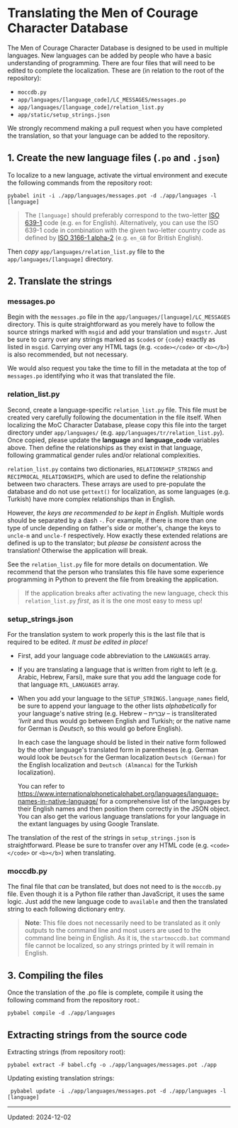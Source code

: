 # Translating the Men of Courage Character Database
The Men of Courage Character Database is designed to be used in multiple languages. New languages can be added by people who have a basic understanding of programming. There are four files that will need to be edited to complete the localization. These are (in relation to the root of the repository):

* `moccdb.py`
* `app/languages/[language_code]/LC_MESSAGES/messages.po`
* `app/languages/[language_code]/relation_list.py`
* `app/static/setup_strings.json`

We strongly recommend making a pull request when you have completed the translation, so that your language can be added to the repository.

## 1. Create the new language files (`.po` and `.json`)
To localize to a new language, activate the virtual environment and execute the following commands from the repository root:

    pybabel init -i ./app/languages/messages.pot -d ./app/languages -l [language]

> The `[language]` should preferably correspond to the two-letter [ISO 639-1](https://www.loc.gov/standards/iso639-2/php/code_list.php) code (e.g. `en` for English). Alternatively, you can use the ISO 639-1 code in combination with the given two-letter country code as defined by [ISO 3166-1 alpha-2](https://en.wikipedia.org/wiki/ISO_3166-1_alpha-2) (e.g. `en_GB` for British English).

Then *copy* `app/languages/relation_list.py` file to the `app/languages/[language]` directory. 

## 2. Translate the strings
### messages.po
Begin with the `messages.po` file in the `app/languages/[language]/LC_MESSAGES` directory. This is quite straightforward as you merely have to follow the source strings marked with `msgid` and add your translation und `msgstr`. Just be sure to carry over any strings marked as `$code$` or `{code}` exactly as listed in `msgid`. Carrying over any HTML tags (e.g. `<code></code>` or `<b></b>`) is also recommended, but not necessary.

We would also request you take the time to fill in the metadata at the top of `messages.po` identifying who it was that translated the file.

### relation_list.py
Second, create a language-specific `relation_list.py` file. This file must be created very carefully following the documentation in the file itself. 
When localizing the MoC Character Database, please copy this file into the target directory under `app/languages/` (e.g. `app/languages/tr/relation_list.py`). Once copied, please update the __language__ and __language_code__ variables above. Then define the relationships as they exist in that language, following grammatical gender rules and/or relational complexities. 

`relation_list.py` contains two dictionaries, `RELATIONSHIP_STRINGS` and `RECIPROCAL_RELATIONSHIPS`, which are used to define the relationship between two characters. These arrays are used to pre-populate the database and do not use `gettext()` for localization, as some languages (e.g. Turkish) have more complex relationships than in English. 

However, *the keys are recommended to be kept in English.* Multiple words should be separated by a dash `-`. For example, if there is more than one type of uncle depending on father's side or mother's, change the keys to `uncle-m` and `uncle-f` respectively. How exactly these extended  relations are defined is up to the translator; but *please be consistent* across the translation! Otherwise the application will break. 

See the `relation_list.py` file for more details on documentation. We recommend that the person who translates this file have some experience programming in Python to prevent the file from breaking the application. 

> If the application breaks after activating the new language, check this `relation_list.py` *first*, as it is the one most easy to mess up!

### setup_strings.json
For the translation system to work properly this is the last file that is required to be edited. *It must be edited in place!*

* First, add your language code abbreviation to the `LANGUAGES` array. 

* If you are translating a language that is written from right to left (e.g. Arabic, Hebrew, Farsi), make sure that you add the language code for that language `RTL_LANGUAGES` array.

* When you add your language to the `SETUP_STRINGS.language_names` field, be sure to append your language to the other lists *alphabetically* for your language's native string (e.g. Hebrew – עִברִית – is transliterated *‘Ivrit*  and thus would go between English and Turkish; or the native name for German is *Deutsch*, so this would go before English). 

    In each case the language should be listed in their native form followed by the other language's translated form in parentheses (e.g. German would look be `Deutsch` for the German localization `Deutsch (German)` for the English localization and `Deutsch (Almanca)` for the Turkish localization). 
    
    You can refer to https://www.internationalphoneticalphabet.org/languages/language-names-in-native-language/ for a comprehensive list of the languages by their English names and then position them correctly in the JSON object. You can also get the various language translations for your language in the extant languages by using Google Translate.

The translation of the rest of the strings in `setup_strings.json` is straightforward. Please be sure to transfer over any HTML code (e.g. `<code></code>` or `<b></b>`) when translating.


### moccdb.py
The final file that *can* be translated, but does not need to is the `moccdb.py` file. Even though it is a Python file rather than JavaScript, it uses the same logic. Just add the new language code to `available` and then the translated string to each following dictionary entry. 

>**Note**: This file does not necessarily need to be translated as it only outputs to the command line and most users are used to the command line being in English. As it is, the `startmoccdb.bat` command file cannot be localized, so any strings printed by it will remain in English.


## 3. Compiling the files
Once the translation of the .po file is complete, compile it using the following command from the repository root.:

    pybabel compile -d ./app/languages


## Extracting strings from the source code
Extracting strings (from repository root):
    
    pybabel extract -F babel.cfg -o ./app/languages/messages.pot ./app

Updating existing translation strings:

     pybabel update -i ./app/languages/messages.pot -d ./app/languages -l [language]

---
Updated: 2024-12-02